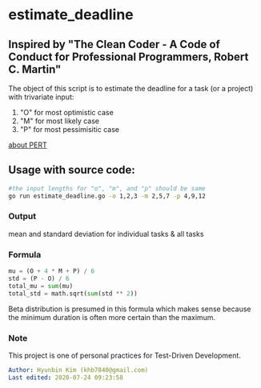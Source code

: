 # estimate_deadline
## Inspired by "The Clean Coder - A Code of Conduct for Professional Programmers, Robert C. Martin"

The object of this script is to estimate the deadline for a task (or a project)
with trivariate input:
1. "O" for most optimistic case
2. "M" for most likely case
3. "P" for most pessimisitic case

[about PERT](https://en.wikipedia.org/wiki/program_evaluation_and_review_technique)

## Usage with source code:
```sh
#the input lengths for "o", "m", and "p" should be same
go run estimate_deadline.go -o 1,2,3 -m 2,5,7 -p 4,9,12
```
### Output
mean and standard deviation for individual tasks & all tasks

### Formula
```py
mu = (O + 4 * M + P) / 6
std = (P - O) / 6
total_mu = sum(mu)
total_std = math.sqrt(sum(std ** 2))
```
Beta distribution is presumed in this formula which makes sense 
because the minimum duration is often more certain than the maximum.


### Note
This project is one of personal practices for Test-Driven Development.

```yaml
Author: Hyunbin Kim (khb7840@gmail.com)
Last edited: 2020-07-24 09:23:58
```
